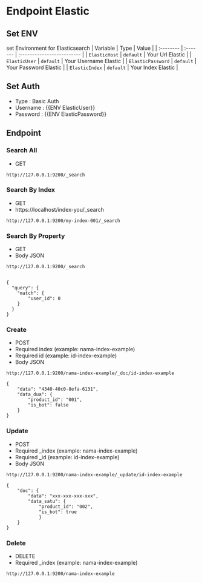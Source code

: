 # Endpoint Elastic 



## Set ENV
set Environment for Elasticsearch
| Variable | Type     | Value                |
| :-------- | :------- | :------------------------- |
| `ElasticHost` | `default` | Your Url Elastic |
| `ElasticUser` | `default` | Your Username Elastic |
| `ElasticPassword` | `default` | Your Password Elastic |
| `ElasticIndex` | `default` | Your Index Elastic |

## Set Auth
 - Type : Basic Auth
 - Username : {{ENV ElasticUser}}
 - Password : {{ENV ElasticPassword}}


## Endpoint
### Search All
- GET
```
http://127.0.0.1:9200/_search
```

### Search By Index
- GET
- https://localhost/index-you/_search
```
http://127.0.0.1:9200/my-index-001/_search
```

### Search By Property
- GET
- Body JSON
```
http://127.0.0.1:9200/_search


{
  "query": {
    "match": {
        "user_id": 0
    }
  }
}
```


### Create
- POST
- Required index (example: nama-index-example)
- Required id (example: id-index-example)
- Body JSON
```
http://127.0.0.1:9200/nama-index-example/_doc/id-index-example

{
    "data": "4340-40c0-8efa-6131",
    "data_dua": {
        "product_id": "001",
        "is_bot": false
    }
}
```

### Update
- POST
- Required _index (example: nama-index-example)
- Required _id (example: id-index-example)
- Body JSON

```
http://127.0.0.1:9200/nama-index-example/_update/id-index-example

{
    "doc": {
        "data": "xxx-xxx-xxx-xxx",
        "data_satu": {
            "product_id": "002",
            "is_bot": true
            }
    }
}
```

### Delete
- DELETE
- Required _index (example: nama-index-example)

```
http://127.0.0.1:9200/nama-index-example

```


